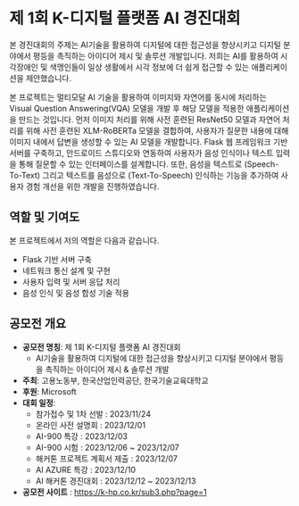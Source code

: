 # 제 1회 K-디지털 플랫폼 AI 경진대회
본 경진대회의 주제는 AI기술을 활용하여 디지털에 대한 접근성을 향상시키고 디지털 분야에서 평등을 촉직하는 아이디어 제시 및 솔루션 개발입니다. 저희는 AI를 활용하여 시각장애인 및 색맹인들이 일상 생활에서 시각 정보에 더 쉽게 접근할 수 있는 애플리케이션을 제안했습니다.

본 프로젝트는 멀티모달 AI 기술을 활용하여 이미지와 자연어를 동시에 처리하는 Visual Question Answering(VQA) 모델을 개발 후 해당 모델을 적용한 애플리케이션을 만드는 것입니다. 먼저 이미지 처리를 위해 사전 훈련된 ResNet50 모델과 자연어 처리를 위해 사전 훈련된 XLM-RoBERTa 모델을 결합하여, 사용자가 질문한 내용에 대해 이미지 내에서 답변을 생성할 수 있는 AI 모델을 개발합니다.
Flask 웹 프레임워크 기반 서버를 구축하고, 안드로이드 스튜디오와 연동하여 사용자가 음성 인식이나 텍스트 입력을 통해 질문할 수 있는 인터페이스를 설계합니다.
또한, 음성을 텍스트로 (Speech-To-Text) 그리고 텍스트를 음성으로 (Text-To-Speech) 인식하는 기능을 추가하여 사용자 경험 개선을 위한 개발을 진행하였습니다. 

## 역할 및 기여도
본 프로젝트에서 저의 역할은 다음과 같습니다.
 - Flask 기반 서버 구축
 - 네트워크 통신 설계 및 구현
 - 사용자 입력 및 서버 응답 처리
 - 음성 인식 및 음성 합성 기술 적용


## 공모전 개요
  - <b>공모전 명칭</b>: 제 1회 K-디지털 플랫폼 AI 경진대회
    - AI기술을 활용하여 디지털에 대한 접근성을 향상시키고 디지털 분야에서 평등을 촉직하는 아이디어 제시 & 솔루션 개발
  - <b>주최</b>: 고용노동부, 한국산업인력공단, 한국기술교육대학교
  - <b>후원</b>: Microsoft 
  - <b>대회 일정</b>:
    - 참가접수 및 1차 선발 : 2023/11/24
    - 온라인 사전 설명회 : 2023/12/01
    - AI-900 특강 : 2023/12/03
    - AI-900 시험 : 2023/12/06 ~ 2023/12/07
    - 해커톤 프로젝트 계획서 제출 : 2023/12/07
    - AI AZURE 특강 : 2023/12/10
    - AI 해커톤 경진대회 : 2023/12/12 ~ 2023/12/13
  - <b>공모전 사이트</b> : https://k-hp.co.kr/sub3.php?page=1 
